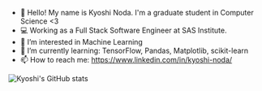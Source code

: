 - 👋 Hello! My name is Kyoshi Noda. I'm a graduate student in Computer Science <3
- :computer: Working as a Full Stack Software Engineer at SAS Institute.
- 👀 I’m interested in Machine Learning
- 🌱 I’m currently learning: TensorFlow, Pandas, Matplotlib, scikit-learn
- 📫 How to reach me: https://www.linkedin.com/in/kyoshi-noda/

![Kyoshi's GitHub stats](https://github-readme-stats.vercel.app/api?username=kyoshinoda&show_icons=true&theme=tokyonight)
<!---
KyoshiNoda/KyoshiNoda is a ✨ special ✨ repository because its `README.md` (this file) appears on your GitHub profile.
You can click the Preview link to take a look at your changes.
--->
